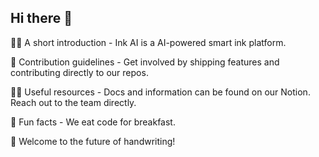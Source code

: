 ## Hi there 👋

🙋‍♀️ A short introduction - Ink AI is a AI-powered smart ink platform.

🌈 Contribution guidelines - Get involved by shipping features and contributing directly to our repos.

👩‍💻 Useful resources - Docs and information can be found on our Notion. Reach out to the team directly. 

🍿 Fun facts - We eat code for breakfast.

🧙 Welcome to the future of handwriting!


<!--

**Here are some ideas to get you started:**

🙋‍♀️ A short introduction - what is your organization all about?
🌈 Contribution guidelines - how can the community get involved?
👩‍💻 Useful resources - where can the community find your docs? Is there anything else the community should know?
🍿 Fun facts - what does your team eat for breakfast?
🧙 Remember, you can do mighty things with the power of [Markdown](https://docs.github.com/github/writing-on-github/getting-started-with-writing-and-formatting-on-github/basic-writing-and-formatting-syntax)
-->
